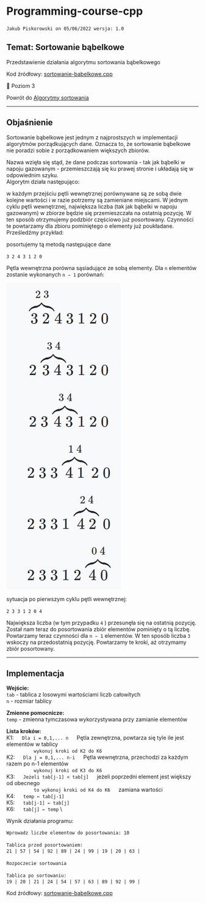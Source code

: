 # Programming-course-cpp

`Jakub Piskorowski on 05/06/2022 wersja: 1.0`

## Temat: Sortowanie bąbelkowe

Przedstawienie działania algorytmu sortowania bąbelkowego

Kod źródłowy:
[sortowanie-babelkowe.cpp](sortowanie-babelkowe.cpp)

&#x1F4D5; Poziom 3

Powrót do [Algorytmy sortowania](/2-algorytmika/2-4-algorytmy-sortowania/README.md)

---

## Objaśnienie

Sortowanie bąbelkowe jest jednym z najprostszych w implementacji algorytmów porządkujących dane. Oznacza to, że sortowanie bąbelkowe nie poradzi sobie z porządkowaniem większych zbiorów.

Nazwa wzięła się stąd, że dane podczas sortowania - tak jak bąbelki w napoju gazowanym - przemieszczają się ku prawej stronie i układają się w odpowiednim szyku. \
Algorytm działa następująco:

w każdym przejściu pętli wewnętrznej porównywane są ze sobą dwie kolejne wartości i w razie potrzemy są zamieniane miejscami. W jednym cyklu pętli wewnętrznej, największa liczba (tak jak bąbelki w napoju gazowanym) w zbiorze będzie się przemieszczała na ostatnią pozycję. W ten sposób otrzymujemy podzbiór częściowo już posortowany. Czynności te powtarzamy dla zbioru pominiętego o elementy już poukładane. Prześledźmy przykład:

posortujemy tą metodą następujące dane

`3 2 4 3 1 2 0`

Pętla wewnętrzna porówna sąsiadujące ze sobą elementy. Dla `n` elementów zostanie wykonanych `n − 1` porównań:

![Sortowanie bąbelkowe](img/sortowanie-babelkowe-1.png)

sytuacja po pierwszym cyklu pętli wewnętrznej:

`2 3 3 1 2 0 4`

Największa liczba (w tym przypadku `4` ) przesunęła się na ostatnią pozycję. Został nam teraz do posortowania zbiór elementów pominięty o tą liczbę. Powtarzamy teraz czynności dla `n − 1` elementów. W ten sposób liczba `3` wskoczy  na przedostatnią pozycję. Powtarzamy te kroki, aż otrzymamy zbiór posortowany.

<!-- Źródło: [algorytm.edu.pl](https://www.algorytm.edu.pl/algorytmy-maturalne/sortowanie-babelkowe.html) -->

---

## Implementacja

**Wejście:** \
`tab` - tablica z losowymi wartościami liczb całowitych \
`n` - rozmiar tablicy

**Zmienne pomocnicze:** \
`temp` - zmienna tymczasowa wykorzystywana przy zamianie elementów

**Lista kroków:**\
K1: &emsp; `Dla i = 0,1,... n` &emsp; Pętla zewnętrzna, powtarza się tyle ile jest elementów w tablicy \
&emsp; &emsp; &emsp; &emsp; `wykonuj kroki od K2 do K6` \
K2: &emsp; `Dla j = 0,1,... n-i` &emsp; Pętla wewnętrzna, przechodzi za każdym razem po n-1 elementów \
&emsp; &emsp; &emsp; &emsp; `wykonuj kroki od K3 do K6` \
K3: &emsp; `Jeżeli tab[j-1] < tab[j]` &emsp; jeżeli poprzedni element jest większy od obecnego\
&emsp; &emsp; &emsp; &emsp; `to wykonuj kroki od K4 do K6` &emsp; zamiana wartości \
K4: &emsp; `temp ← tab[j-1]` \
K5: &emsp; `tab[j-1] ← tab[j]` \
K6: &emsp; `tab[j] ← temp` \

Wynik działania programu:

```text
Wprowadz liczbe elementow do posortowania: 10

Tablica przed posortowaniem:
21 | 57 | 54 | 92 | 89 | 24 | 99 | 19 | 20 | 63 |

Rozpoczecie sortowania

Tablica po sortowaniu:
19 | 20 | 21 | 24 | 54 | 57 | 63 | 89 | 92 | 99 |
```


Kod źródłowy: [sortowanie-babelkowe.cpp](sortowanie-babelkowe.cpp)
